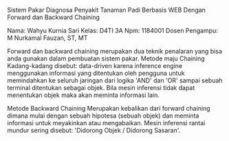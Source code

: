 
Sistem Pakar Diagnosa Penyakit Tanaman Padi Berbasis WEB Dengan Forward dan Backward Chaining

Nama: Wahyu Kurnia Sari
Kelas: D4TI 3A
Npm: 1184001
Dosen Pengampu: M Nurkamal Fauzan, ST, MT




Forward dan backward chaining merupakan dua teknik penalaran yang bisa anda gunakan dalam pembuatan sistem pakar.
Metode maju Chaining
Kadang-kadang disebut: data-driven karena inference engine menggunakan informasi yang ditentukan oleh pengguna untuk memindahkan ke seluruh jaringan dari logika 'AND' dan 'OR' sampai sebuah terminal ditentukan sebagai objek. Bila mesin inferensi tidak dapat menentukan objek maka akan meminta informasi lain.


Metode Backward Chaining
Merupakan kebalikan dari forward chaining dimana mulai dengan sebuah hipotesa (sebuah objek) dan meminta informasi untuk meyakinkan atau mengabaikan. Mesin inferensi rantai mundur sering disebut: 'Didorong Objek / Didorong Sasaran'.
